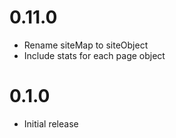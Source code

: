 # 0.11.0
- Rename siteMap to siteObject
- Include stats for each page object

# 0.1.0
- Initial release
